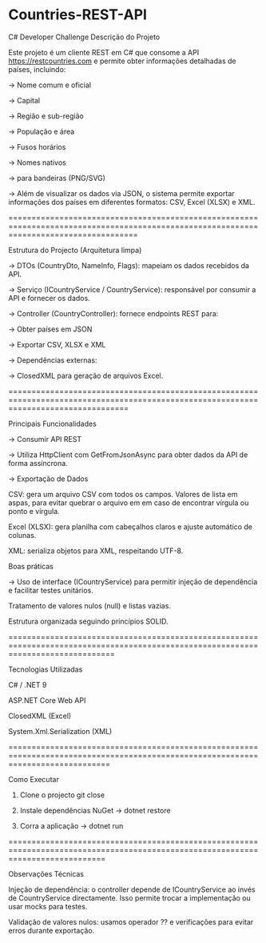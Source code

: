 # Countries-REST-API

C# Developer Challenge
Descrição do Projeto

Este projeto é um cliente REST em C# que consome a API https://restcountries.com
e permite obter informações detalhadas de países, incluindo:

-> Nome comum e oficial

-> Capital

-> Região e sub-região

-> População e área

-> Fusos horários

-> Nomes nativos

-> para bandeiras (PNG/SVG)

-> Além de visualizar os dados via JSON, o sistema permite exportar informações dos países em diferentes formatos: CSV, Excel (XLSX) e XML.

========================================================================================================================================

Estrutura do Projecto (Arquitetura limpa)

-> DTOs (CountryDto, NameInfo, Flags): mapeiam os dados recebidos da API.

-> Serviço (ICountryService / CountryService): responsável por consumir a API e fornecer os dados.

-> Controller (CountryController): fornece endpoints REST para:

-> Obter países em JSON

-> Exportar CSV, XLSX e XML

-> Dependências externas:

-> ClosedXML para geração de arquivos Excel.

======================================================================================================================================

Principais Funcionalidades

-> Consumir API REST

-> Utiliza HttpClient com GetFromJsonAsync para obter dados da API de forma assíncrona.

-> Exportação de Dados

CSV: gera um arquivo CSV com todos os campos. Valores de lista em aspas, para evitar quebrar o arquivo em em caso de encontrar vírgula ou ponto e vírgula.

Excel (XLSX): gera planilha com cabeçalhos claros e ajuste automático de colunas.

XML: serializa objetos para XML, respeitando UTF-8.

Boas práticas

-> Uso de interface (ICountryService) para permitir injeção de dependência e facilitar testes unitários.

Tratamento de valores nulos (null) e listas vazias.

Estrutura organizada seguindo princípios SOLID.

===================================================================================================================================

Tecnologias Utilizadas

C# / .NET 9

ASP.NET Core Web API

ClosedXML (Excel)

System.Xml.Serialization (XML)

==================================================================================================================================

Como Executar

1. Clone o projecto
   git close <link-deste-repo>

2. Instale dependências NuGet
   -> dotnet restore

3. Corra a aplicação
   -> dotnet run

=================================================================================================================================

Observações Técnicas

Injeção de dependência: o controller depende de ICountryService ao invés de CountryService directamente. Isso permite trocar a implementação ou usar mocks para testes.

Validação de valores nulos: usamos operador ?? e verificações para evitar erros durante exportação.
